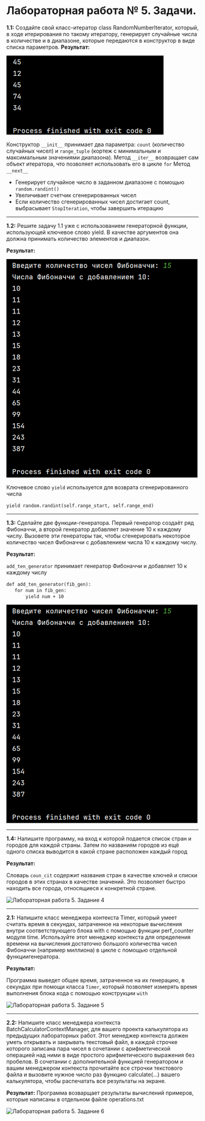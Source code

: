 # Лабораторная работа № 5. Задачи.
**1.1:** Создайте свой класс-итератор class RandomNumberIterator, который, в ходе итерирования по такому итератору, генерирует случайные числа в количестве и в диапазоне, которые передаются в конструктор в виде списка параметров.
**Результат:**

![Лабораторная работа 5. Задание 1](https://github.com/Stepanova-Anna/Programming-2/blob/main/img/LR5_T1.png)

Конструктор ```__init__``` принимает два параметра: ```count``` (количество случайных чисел) и ```range_tuple``` (кортеж с минимальным и максимальным значениями диапазона).
Метод ```__iter__``` возвращает сам объект итератора, что позволяет использовать его в цикле ```for```
Метод ```__next__```
   - Генерирует случайное число в заданном диапазоне с помощью ```random.randint()```
   - Увеличивает счетчик сгенерированных чисел
   - Если количество сгенерированных чисел достигает count, выбрасывает ```StopIteration```, чтобы завершить итерацию

---
**1.2:** Решите задачу 1.1 уже с использованием генераторной функции, использующей ключевое слово yield. В качестве аргументов она должна
принимать количество элементов и диапазон.


**Результат:**

![Лабораторная работа 5. Задание 3](https://github.com/Stepanova-Anna/Programming-2/blob/main/img/LR5_T3.png)

Ключевое слово ```yield``` используется для возврата сгенерированного числа
```
yield random.randint(self.range_start, self.range_end)
```

---
**1.3:** Сделайте две функции-генератора. Первый генератор создаёт ряд Фибоначчи, а второй генератор добавляет значение 10 к каждому числу.
Вызовете эти генераторы так, чтобы сгенерировать некоторое количество чисел Фибоначчи с добавлением числа 10 к каждому числу.

**Результат:**

 ```add_ten_generator``` принимает генератор Фибоначчи и добавляет 10 к каждому числу
 ```
def add_ten_generator(fib_gen):
    for num in fib_gen:
        yield num + 10
```

![Лабораторная работа 5. Задание 3](https://github.com/Stepanova-Anna/Programming-2/blob/main/img/LR5_T3.png)
 

---
**1.4:** Напишите программу, на вход к которой подается список стран и городов для каждой страны. Затем по названиям городов из ещё одного
списка выводится в какой стране расположен каждый город

**Результат:**

Словарь ```coun_cit``` содержит названия стран в качестве ключей и списки городов в этих странах в качестве значений. Это позволяет быстро находить все города, относящиеся к конкретной стране.

![Лабораторная работа 5. Задание 4](https://github.com/Stepanova-Anna/Programming-2/blob/main/img/LR5_T4.png)


---
**2.1:** Напишите класс менеджера контекста Timer, который умеет считать
время в секундах, затраченное на некоторые вычисления внутри соответствующего блока with с помощью функции perf_counter модуля time. Используйте этот менеджер контекста для определения времени на вычисления достаточно большого количества чисел Фибоначчи (например миллиона) в цикле с помощью отдельной функциигенератора.

**Результат:**

Программа выведет общее время, затраченное на их генерацию, в секундах при помощи класса ```Timer```, который позволяет измерять время выполнения блока кода с помощью конструкции ```with```


![Лабораторная работа 5. Задание 5](https://github.com/Stepanova-Anna/Programming-2/blob/main/img/LR5_T5.png)


---
**2.2:** Напишите класс менеджера контекста BatchCalculatorContextManager,
для вашего проекта калькулятора из предыдущих лабораторных работ. Этот менеджер контекста должен уметь открывать и закрывать текстовый файл, в каждой строчке которого записана пара чисел в
сочетании с арифметической операцией над ними в виде простого
арифметического выражения без пробелов. В сочетании с дополнительной функцией генератором и вашим менеджером контекста прочитайте все строчки текстового файла и вызовите нужное число раз
функцию calculate(...) вашего калькулятора, чтобы распечатать
все результаты на экране.

**Результат:**
Программа возварщает результаты вычислений примеров, которые написаны в отдельном файле operations.txt 

![Лабораторная работа 5. Задание 6](https://github.com/Stepanova-Anna/Programming-2/blob/main/img/LR5_T6.png)
